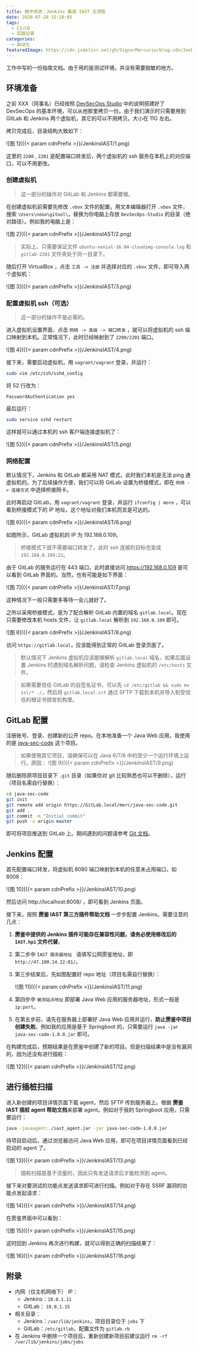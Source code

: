 ```yaml
---
title: 稳中求进：Jenkins 集成 IAST 全流程
date: 2020-07-28 15:28:05
tags:
  - CI/CD
  - 实践记录
categories:
  - 自动化
featuredImage: https://cdn.jsdelivr.net/gh/SignorMercurio/blog-cdn/JenkinsIAST/0.png
---
```


工作中写的一份指南文档。由于用的是测试环境，并没有需要脱敏的地方。

<!--more-->

## 环境准备

之前 XXX（同事名）已经按照 [DevSecOps Studio](https://github.com/hysnsec/DevSecOps-Studio) 中的说明搭建好了 DevSecOps 的基本环境，可以从他那里拷贝一份。由于我们演示时只需要用到 GitLab 和 Jenkins 两个虚拟机，其它的可以不用拷贝。大小在 11G 左右。

拷贝完成后，目录结构大致如下：

![图 1]({{< param cdnPrefix >}}/JenkinsIAST/1.png)

这里的 `2200` , `2201` 是配置端口转发后，两个虚拟机的 ssh 服务在本机上的对应端口，可以不用更改。

### 创建虚拟机

> 这一部分的操作对 GitLab 和 Jenkins 都需要做。

在创建虚拟机前需要先修改 `.vbox` 文件的配置，用文本编辑器打开 `.vbox` 文件，搜索 `\Users\neoo\gitool\`，替换为你电脑上存放 `DevSecOps-Studio` 的目录（绝对路径）。例如我的电脑上是：

![图 2]({{< param cdnPrefix >}}/JenkinsIAST/2.png)

> 实际上，只需要保证文件 `ubuntu-xenial-16.04-cloudimg-console.log` 和 `gitlab-2201` 文件夹处于同一目录下。

随后打开 VirtualBox ，点击 `工具 -> 注册` 并选择对应的 `.vbox` 文件，即可导入两个虚拟机：

![图 3]({{< param cdnPrefix >}}/JenkinsIAST/3.png)

### 配置虚拟机 ssh（可选）

> 这一部分的操作不是必需的。

进入虚拟机设置界面，点击 `网络 -> 高级 -> 端口转发` ，就可以将虚拟机的 ssh 端口映射到本机。正常情况下，此时已经映射到了 `2200/2201` 端口。

![图 4]({{< param cdnPrefix >}}/JenkinsIAST/4.png)

接下来，需要启动虚拟机，用 `vagrant/vagrant` 登录，并运行：

```bash
sudo vim /etc/ssh/sshd_config
```

将 52 行改为：

```
PasswordAuthentication yes
```

最后运行：

```bash
sudo service sshd restart
```

这样就可以通过本机的 ssh 客户端连接虚拟机了：

![图 5]({{< param cdnPrefix >}}/JenkinsIAST/5.png)

### 网络配置

默认情况下，Jenkins 和 GitLab 都采用 NAT 模式，此时我们本机是无法 ping 通虚拟机的。为了后续操作方便，我们可以将 GitLab 设置为桥接模式，即在 `网络 -> 连接方式` 中选择桥接网卡。

此时再启动 GitLab，用 `vagrant/vagrant` 登录，并运行 `ifconfig | more` ，可以看到桥接模式下的 IP 地址，这个地址对我们本机而言是可达的。

![图 6]({{< param cdnPrefix >}}/JenkinsIAST/6.png)

如图所示，GitLab 虚拟机的 IP 为 192.168.0.109。

> 桥接模式下就不需要端口转发了。此时 ssh 连接的目标也变成 `192.168.0.109:22`。

由于 GitLab 的服务运行在 443 端口，此时直接访问 https://192.168.0.109 是可以看到 GitLab 界面的。当然，也有可能是如下界面：

![图 7]({{< param cdnPrefix >}}/JenkinsIAST/7.png)

这种情况下一般只需要多等待一会儿就好了。

之所以采用桥接模式，是为了配合解析 GitLab 内置的域名 `gitlab.local`。现在只需要修改本机 hosts 文件，让 `gitlab.local` 解析到 `192.168.0.109` 即可。

![图 8]({{< param cdnPrefix >}}/JenkinsIAST/8.png)

访问 `https://gitlab.local`，应该能得到正常的 GitLab 登录页面了。

> 默认情况下 Jenkins 虚拟机应该能够解析 `gitlab.local` 域名，如果后面设置 Jenkins 时遇到域名解析问题，请检查 Jenkins 虚拟机的 `/etc/hosts` 文件。

> 如果需要信任 GitLab 的自签名证书，可以先 `cd /etc/gitlab && sudo mv ssl/* ./`，然后将 `gitlab.local.crt` 通过 SFTP 下载到本机并导入到受信任的根证书颁发机构里。

## GitLab 配置

注册账号、登录、创建新的公开 repo。在本地准备一个 Java Web 应用，我使用的是 [java-sec-code](https://github.com/JoyChou93/java-sec-code) 这个项目。

> 如果使用其它项目，请确保可以在 Java 6/7/8 中的至少一个运行环境上运行。原因：
> ![图 9]({{< param cdnPrefix >}}/JenkinsIAST/9.png)

随后删除原项目目录下 `.git` 目录（如果你对 git 比较熟悉也可以不删除），运行（项目名需自行替换）：

```bash
cd java-sec-code
git init
git remote add origin https://GitLab.local/merc/java-sec-code.git
git add .
git commit -m "Initial commit"
git push -u origin master
```

即可将项目推送到 GitLab 上。期间遇到的问题请参考 [Git 文档](https://git-scm.com/doc)。

## Jenkins 配置

首先配置端口转发，将虚拟机 8080 端口映射到本机的任意未占用端口，如 8008：

![图 10]({{< param cdnPrefix >}}/JenkinsIAST/10.png)

然后访问 http://localhost:8008/ ，即可看到 Jenkins 页面。

接下来，按照 **雳鉴 IAST 第三方插件帮助文档** 一步步配置 Jenkins。需要注意的几点：

1. **雳鉴中提供的 Jenkins 插件可能存在兼容性问题，请务必使用修改后的 `IAST.hpi` 文件代替**。

2. 第二步中 `IAST 服务器地址 ` 请填写公网雳鉴地址，即 `http://47.100.14.22:81/`。

3. 第三步结束后，先如图配置好 repo 地址（项目名需自行替换）：
   
   ![图 11]({{< param cdnPrefix >}}/JenkinsIAST/11.png)

4. 第四步中 `被测站点地址` 即部署 Java Web 应用的服务器地址，形式一般是 `ip:port`。

5. 在第五步前，请先在服务器上部署好 Java Web 应用并运行，**防止雳鉴中项目创建失败**。例如我的应用是基于 Springboot 的，只需要运行 `java -jar java-sec-code-1.0.0.jar` 即可。

在构建完成后，预期结果是在雳鉴中创建了新的项目。但是扫描结果中是没有漏洞的，因为还没有进行插桩：

![图 12]({{< param cdnPrefix >}}/JenkinsIAST/12.png)

## 进行插桩扫描

进入新创建的项目详情页面下载 agent，然后 SFTP 传到服务器上。根据 **雳鉴 IAST 插桩 agent 帮助文档**来部署 agent。例如对于我的 Springboot 应用，只需要运行：

```bash
java -javaagent:./iast_agent.jar -jar java-sec-code-1.0.0.jar
```

待项目启动后，通过浏览器访问 Java Web 应用，即可在项目详情页面看到已经启动的 agent 了。

![图 13]({{< param cdnPrefix >}}/JenkinsIAST/13.png)

> 插桩扫描是基于流量的，因此只有发送请求后才能检测到 agent。

接下来对要测试的功能点发送请求即可进行扫描。例如对于存在 SSRF 漏洞的功能点发起请求：

![图 14]({{< param cdnPrefix >}}/JenkinsIAST/14.png)

在雳鉴界面中可以看到：

![图 15]({{< param cdnPrefix >}}/JenkinsIAST/15.png)

这时回到 Jenkins 再次进行构建，就可以得到正确的扫描结果了：

![图 16]({{< param cdnPrefix >}}/JenkinsIAST/16.png)

## 附录

- 内网（仅主机网络下） IP：
  - Jenkins：`10.0.1.11`
  - GitLab： `10.0.1.15`
- 相关目录：
  - Jenkins：`/var/lib/jenkins`，项目目录位于 `jobs` 下
  - GitLab：`/etc/gitlab`，配置文件为 `gitlab.rb`
- 在 Jenkins 中删除一个项目后，重新创建新项目前建议运行 `rm -rf /var/lib/jenkins/jobs/jobs`
